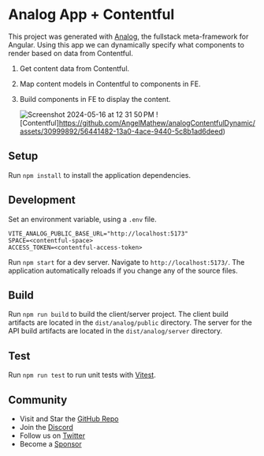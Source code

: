 # Analog App + Contentful

This project was generated with [Analog](https://analogjs.org), the fullstack meta-framework for Angular.
Using this app we can dynamically specify what components to render based on data from Contentful.

1. Get content data from Contentful.
2. Map content models in Contentful to components in FE.
3. Build components in FE to display the content.

   ![Screenshot 2024-05-16 at 12 31 50 PM](https://github.com/AngelMathew/analogContentfulDynamic/assets/30999892/fbd4d206-4526-4f8f-8823-d14a487a110f)
   ![Contentful]https://github.com/AngelMathew/analogContentfulDynamic/assets/30999892/56441482-13a0-4ace-9440-5c8b1ad6deed)



## Setup

Run `npm install` to install the application dependencies.

## Development

Set an environment variable, using a `.env` file.
```
VITE_ANALOG_PUBLIC_BASE_URL="http://localhost:5173"
SPACE=<contentful-space>
ACCESS_TOKEN=<contentful-access-token>
```
Run `npm start` for a dev server. Navigate to `http://localhost:5173/`. The application automatically reloads if you change any of the source files.

## Build

Run `npm run build` to build the client/server project. The client build artifacts are located in the `dist/analog/public` directory. The server for the API build artifacts are located in the `dist/analog/server` directory.

## Test

Run `npm run test` to run unit tests with [Vitest](https://vitest.dev).

## Community

- Visit and Star the [GitHub Repo](https://github.com/analogjs/analog)
- Join the [Discord](https://chat.analogjs.org)
- Follow us on [Twitter](https://twitter.com/analogjs)
- Become a [Sponsor](https://github.com/sponsors/brandonroberts)
